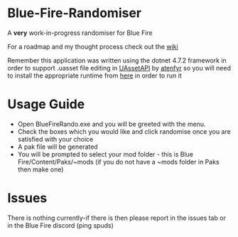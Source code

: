 # Blue-Fire-Randomiser
A **very** work-in-progress randomiser for Blue Fire

For a roadmap and my thought process check out the [wiki](https://github.com/bananaturtlesandwich/Blue-Fire-Randomiser/wiki)

Remember this application was written using the dotnet 4.7.2 framework in order to support .uasset file editing in [UAssetAPI](https://github.com/atenfyr/UAssetAPI) by [atenfyr](https://github.com/atenfyr) so you will need to install the appropriate runtime from [here](https://dotnet.microsoft.com/en-us/download/dotnet-framework/net472) in order to run it


# Usage Guide
- Open BlueFireRando.exe and you will be greeted with the menu. 
- Check the boxes which you would like and click randomise once you are satisfied with your choice
- A pak file will be generated
- You will be prompted to select your mod folder - this is Blue Fire/Content/Paks/~mods (if you do not have a ~mods folder in Paks then make one)

# Issues
There is nothing currently-if there is then please report in the issues tab or in the Blue Fire discord (ping spuds)
